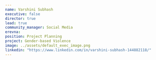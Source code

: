```yaml
---
name: Varshini Subhash
executive: false
director: true
lead: true
community_manager: Social Media
erevna:
position: Project Planning
project: Gender-based Violence
image: ../assets/default_exec_image.png
linkedin: "https://www.linkedin.com/in/varshini-subhash-144882118/"
---
```

